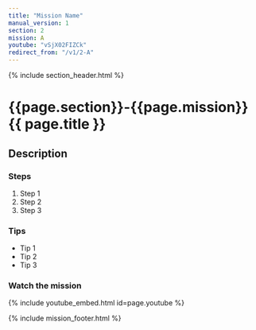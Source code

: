 ```yaml
---
title: "Mission Name"
manual_version: 1
section: 2
mission: A
youtube: "vSjX02FIZCk"
redirect_from: "/v1/2-A"
---
```


{% include section_header.html %}

# {{page.section}}-{{page.mission}} {{ page.title }}

## Description

### Steps

1. Step 1
2. Step 2
3. Step 3

### Tips

* Tip 1
* Tip 2
* Tip 3

### Watch the mission

{% include youtube_embed.html id=page.youtube %}

{% include mission_footer.html %}